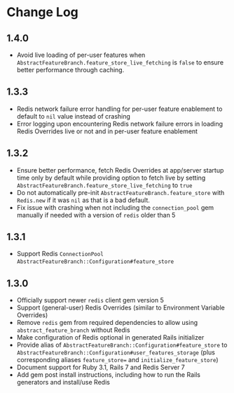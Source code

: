 # Change Log

## 1.4.0

- Avoid live loading of per-user features when `AbstractFeatureBranch.feature_store_live_fetching` is `false` to ensure better performance through caching.

## 1.3.3

- Redis network failure error handling for per-user feature enablement to default to `nil` value instead of crashing
- Error logging upon encountering Redis network failure errors in loading Redis Overrides live or not and in per-user feature enablement

## 1.3.2

- Ensure better performance, fetch Redis Overrides at app/server startup time only by default while providing option to fetch live by setting `AbstractFeatureBranch.feature_store_live_fetching` to `true`
- Do not automatically pre-init `AbstractFeatureBranch.feature_store` with `Redis.new` if it was `nil` as that is a bad default.
- Fix issue with crashing when not including the `connection_pool` gem manually if needed with a version of `redis` older than 5

## 1.3.1

- Support Redis `ConnectionPool` `AbstractFeatureBranch::Configuration#feature_store`

## 1.3.0

- Officially support newer `redis` client gem version 5
- Support (general-user) Redis Overrides (similar to Environment Variable Overrides)
- Remove `redis` gem from required dependencies to allow using `abstract_feature_branch` without Redis
- Make configuration of Redis optional in generated Rails initializer
- Provide alias of `AbstractFeatureBranch::Configuration#feature_store` to `AbstractFeatureBranch::Configuration#user_features_storage` (plus corresponding aliases `feature_store=` and `initialize_feature_store`)
- Document support for Ruby 3.1, Rails 7 and Redis Server 7
- Add gem post install instructions, including how to run the Rails generators and install/use Redis
